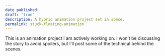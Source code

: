 ```yaml
---
date published: 
draft: "true"
description: A hybrid animation project set in space.
permalink: stuck-floating-animation
---
```

This is an animation project I am actively working on. I won’t be discussing the story to avoid spoilers, but I’ll post some of the technical behind the scenes.